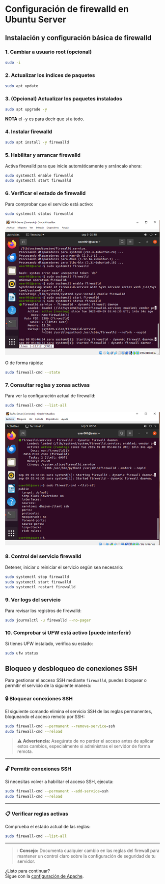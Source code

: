 # Configuración de firewalld en Ubuntu Server

## Instalación y configuración básica de firewalld

### 1. Cambiar a usuario root (opcional)

```bash
sudo -i
```

### 2. Actualizar los índices de paquetes

```bash
sudo apt update
```

### 3. (Opcional) Actualizar los paquetes instalados

```bash
sudo apt upgrade -y
```
**NOTA**
el -y es para decir que si a todo.

### 4. Instalar firewalld

```bash
sudo apt install -y firewalld
```

### 5. Habilitar y arrancar firewalld

Activa firewalld para que inicie automáticamente y arráncalo ahora:

```bash
sudo systemctl enable firewalld
sudo systemctl start firewalld
```

### 6. Verificar el estado de firewalld

Para comprobar que el servicio está activo:

```bash
sudo systemctl status firewalld
```

![Validar que firewalld este activo](src/checkfirewalld.png)

O de forma rápida:

```bash
sudo firewall-cmd --state
```

### 7. Consultar reglas y zonas activas

Para ver la configuración actual de firewalld:

```bash
sudo firewall-cmd --list-all
```

![confActualFwd](src/confActualFwd.png)

### 8. Control del servicio firewalld

Detener, iniciar o reiniciar el servicio según sea necesario:

```bash
sudo systemctl stop firewalld
sudo systemctl start firewalld
sudo systemctl restart firewalld
```

### 9. Ver logs del servicio

Para revisar los registros de firewalld:

```bash
sudo journalctl -u firewalld --no-pager
```

### 10. Comprobar si UFW está activo (puede interferir)

Si tienes UFW instalado, verifica su estado:

```bash
sudo ufw status
```


## Bloqueo y desbloqueo de conexiones SSH

Para gestionar el acceso SSH mediante `firewalld`, puedes bloquear o permitir el servicio de la siguiente manera:

### 🔒 Bloquear conexiones SSH

El siguiente comando elimina el servicio SSH de las reglas permanentes, bloqueando el acceso remoto por SSH:

```bash
sudo firewall-cmd --permanent --remove-service=ssh
sudo firewall-cmd --reload
```

> ⚠️ **Advertencia:** Asegúrate de no perder el acceso antes de aplicar estos cambios, especialmente si administras el servidor de forma remota.

---

### 🔓 Permitir conexiones SSH

Si necesitas volver a habilitar el acceso SSH, ejecuta:

```bash
sudo firewall-cmd --permanent --add-service=ssh
sudo firewall-cmd --reload
```

---

### 📋 Verificar reglas activas

Comprueba el estado actual de las reglas:

```bash
sudo firewall-cmd --list-all
```

---

> ℹ️ **Consejo:** Documenta cualquier cambio en las reglas del firewall para mantener un control claro sobre la configuración de seguridad de tu servidor.

¿Listo para continuar?  
Sigue con la [configuración de Apache](#2-Apache.md).